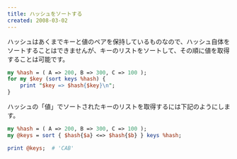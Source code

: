 ```yaml
---
title: ハッシュをソートする
created: 2008-03-02
---
```


ハッシュはあくまでキーと値のペアを保持しているものなので、ハッシュ自体をソートすることはできませんが、キーのリストをソートして、その順に値を取得することは可能です。

```perl
my %hash = ( A => 200, B => 300, C => 100 );
for my $key (sort keys %hash) {
    print "$key => $hash{$key}\n";
}
```

ハッシュの「値」でソートされたキーのリストを取得するには下記のようにします。

```perl
my %hash = ( A => 200, B => 300, C => 100 );
my @keys = sort { $hash{$a} <=> $hash{$b} } keys %hash;

print @keys;  # 'CAB'
```

